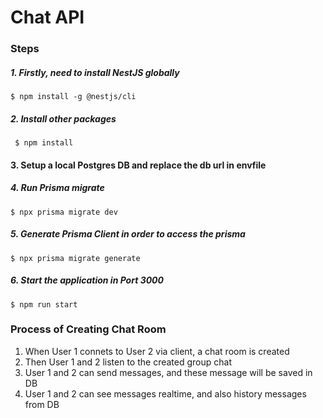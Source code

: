 # Chat API

### Steps 

##### 1. Firstly, need to install NestJS globally

``` $ npm install -g @nestjs/cli ```

##### 2. Install other packages

``` $ npm install```

#### 3. Setup a local Postgres DB and replace the db url in envfile

##### 4. Run Prisma migrate

``` $ npx prisma migrate dev ```

##### 5. Generate Prisma Client in order to access the prisma

``` $ npx prisma migrate generate ```

##### 6. Start the application in Port 3000

``` $ npm run start ```

### Process of Creating Chat Room

1. When User 1 connets to User 2 via client, a chat room is created
2. Then User 1 and 2 listen to the created group chat
3. User 1 and 2 can send messages, and these message will be saved in DB
4. User 1 and 2 can see messages realtime, and also history messages from DB